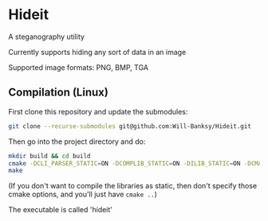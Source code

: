 # Hideit

A steganography utility

Currently supports hiding any sort of data in an image

Supported image formats: PNG, BMP, TGA

## Compilation (Linux)

First clone this repository and update the submodules:
```bash
git clone --recurse-submodules git@github.com:Will-Banksy/Hideit.git
```

Then go into the project directory and do:
```bash
mkdir build && cd build
cmake -DCLI_PARSER_STATIC=ON -DCOMPLIB_STATIC=ON -DILIB_STATIC=ON -DCMAKE_BUILD_TYPE=Release ..
make
```

(If you don't want to compile the libraries as static, then don't specify those cmake options, and you'll just have `cmake ..`)

The executable is called 'hideit'